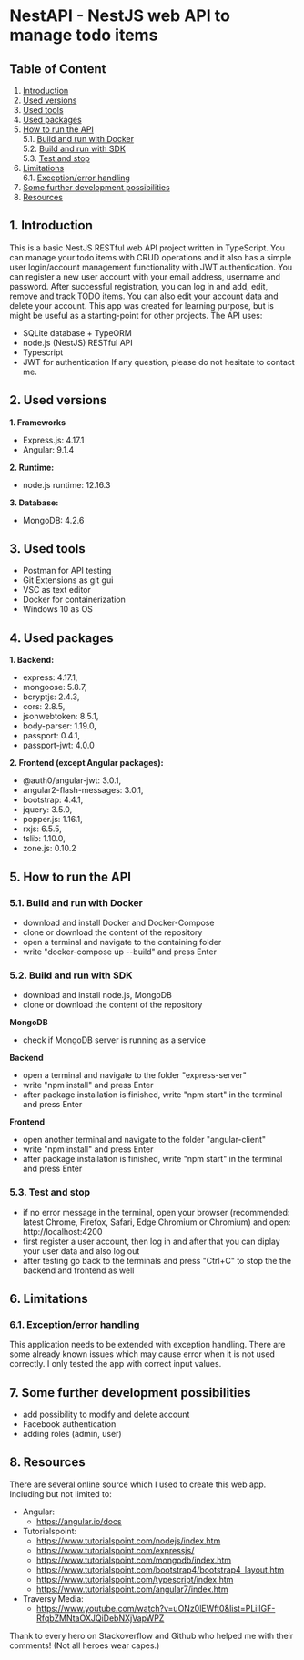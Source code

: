 # NestAPI - NestJS web API to manage todo items
## Table of Content
1. [Introduction](#introduction)
2. [Used versions](#used-versions)
3. [Used tools](#used-tools)
4. [Used packages](#used-packages)
5. [How to run the API](#how-to-run-the-api)\
	5.1. [Build and run with Docker](#build-and-run-with-docker)\
	5.2. [Build and run with SDK](#build-and-run-with-sdk)\
	5.3. [Test and stop](#test-and-stop)
6. [Limitations](#limitations)\
    6.1. [Exception/error handling](#exception-error-handling)
7. [Some further development possibilities](#some-further-development-possibilities)
8. [Resources](#resources)

## 1. Introduction <a name="introduction"></a>
This is a basic NestJS RESTful web API project written in TypeScript. You can manage your todo items with CRUD operations and it also has a simple user login/account management functionality with JWT authentication. You can register a new user account with your email address, username and password. After successful registration, you can log in and add, edit, remove and track TODO items. You can also edit your account data and delete your account. This app was created for learning purpose, but is might be useful as a starting-point for other projects.
The API uses:
- SQLite database + TypeORM
- node.js (NestJS) RESTful API
- Typescript
- JWT for authentication
If any question, please do not hesitate to contact me.
## 2. Used versions <a name="used-versions"></a>
**1. Frameworks**
- Express.js: 4.17.1
- Angular: 9.1.4

**2. Runtime:**
- node.js runtime: 12.16.3

**3. Database:**
- MongoDB: 4.2.6
## 3. Used tools <a name="used-tools"></a>
- Postman for API testing
- Git Extensions as git gui
- VSC as text editor
- Docker for containerization
- Windows 10 as OS
## 4. Used packages <a name="used-packages"></a>
**1. Backend:**
- express: 4.17.1,
- mongoose: 5.8.7,
- bcryptjs: 2.4.3,
- cors: 2.8.5,
- jsonwebtoken: 8.5.1,
- body-parser: 1.19.0,
- passport: 0.4.1,
- passport-jwt: 4.0.0

**2. Frontend (except Angular packages):**
- @auth0/angular-jwt: 3.0.1,
- angular2-flash-messages: 3.0.1,
- bootstrap: 4.4.1,
- jquery: 3.5.0,
- popper.js: 1.16.1,
- rxjs: 6.5.5,
- tslib: 1.10.0,
- zone.js: 0.10.2
## 5. How to run the API <a name="how-to-run-the-api"></a>
### 5.1. Build and run with Docker <a name="build-and-run-with-docker"></a>
- download and install Docker and Docker-Compose
- clone or download the content of the repository
- open a terminal and navigate to the containing folder
- write "docker-compose up --build" and press Enter
### 5.2. Build and run with SDK <a name="build-and-run-with-sdk"></a>

- download and install node.js, MongoDB
- clone or download the content of the repository

**MongoDB**
- check if MongoDB server is running as a service

**Backend**
- open a terminal and navigate to the folder "express-server"
- write "npm install" and press Enter
- after package installation is finished, write "npm start" in the terminal and press Enter

**Frontend**
- open another terminal and navigate to the folder "angular-client"
- write "npm install" and press Enter
- after package installation is finished, write "npm start" in the terminal and press Enter
### 5.3. Test and stop <a name="test-and-stop"></a>
- if no error message in the terminal, open your browser (recommended: latest Chrome, Firefox, Safari, Edge Chromium or Chromium) and open: http://localhost:4200
- first register a user account, then log in and after that you can diplay your user data and also log out
- after testing go back to the terminals and press "Ctrl+C" to stop the the backend and frontend as well
## 6. Limitations <a name="limitations"></a>
### 6.1. Exception/error handling <a name="exception-error-handling"></a>
This application needs to be extended with exception handling. There are some already known issues which may cause error when it is not used correctly. I only tested the app with correct input values.
## 7. Some further development possibilities <a name="some-further-development-possibilities"></a>
- add possibility to modify and delete account
- Facebook authentication
- adding roles (admin, user)
## 8. Resources <a name="resources"></a>
There are several online source which I used to create this web app.\
Including but not limited to:
- Angular:
	- https://angular.io/docs
- Tutorialspoint:
	- https://www.tutorialspoint.com/nodejs/index.htm
	- https://www.tutorialspoint.com/expressjs/
	- https://www.tutorialspoint.com/mongodb/index.htm
	- https://www.tutorialspoint.com/bootstrap4/bootstrap4_layout.htm
	- https://www.tutorialspoint.com/typescript/index.htm
	- https://www.tutorialspoint.com/angular7/index.htm
- Traversy Media:
	- https://www.youtube.com/watch?v=uONz0lEWft0&list=PLillGF-RfqbZMNtaOXJQiDebNXjVapWPZ

Thank to every hero on Stackoverflow and Github who helped me with their comments! (Not all heroes wear capes.)
